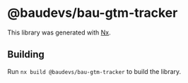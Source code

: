 # @baudevs/bau-gtm-tracker

This library was generated with [Nx](https://nx.dev).

## Building

Run `nx build @baudevs/bau-gtm-tracker` to build the library.
